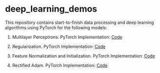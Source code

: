 # deep_learning_demos

This repository contains start-to-finish data processing and deep learning algorithms using PyTorch for the following models:

1. Multilayer Perceptrons. PyTorch Implementation: [Code](https://github.com/afogarty85/deep_learning_demos/blob/master/NN_torch.py)

2. Regularization. PyTorch Implementation: [Code](https://github.com/afogarty85/deep_learning_demos/blob/master/regularization.py)

3. Feature Normalization and Initialization. PyTorch Implementation: [Code](https://github.com/afogarty85/deep_learning_demos/blob/master/feature_init.py)

4. Rectified Adam. PyTorch Implementation: [Code](https://github.com/afogarty85/deep_learning_demos/blob/master/utils/radam.py)
